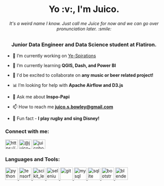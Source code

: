 <h1 align="center">Yo :v:, I'm Juico.</h1>
<h6 align="center">It's a weird name I know. Just call me Juice for now and we can go over pronunciation later. :smile: </h6>
<h3 align="center">Junior Data Engineer and Data Science student at Flatiron.</h3>

- 🔭 I’m currently working on [Ye-Spirations](https://github.com/Juicob/ye-spirations)

- :book:  I’m currently learning **QGIS, Dash, and Power BI**

- :beers:  I'd be excited to collaborate on **any music or beer related project!**

- :bar_chart:  I’m looking for help with **Apache Airflow and D3.js**

- 💬 Ask me about **Inspo-Papi**

- 📫 How to reach me **juico.s.bowley@gmail.com**

- :rugby_football:  Fun fact - **I play rugby and sing Disney!**

<h3 align="left">Connect with me:</h3>
<p align="left">
<a href="https://linkedin.com/in/https://www.linkedin.com/in/juico-bowley/" target="blank"><img align="center" src="https://cdn.jsdelivr.net/npm/simple-icons@3.0.1/icons/linkedin.svg" alt="https://www.linkedin.com/in/juico-bowley/" height="30" width="40" /></a>
<a href="https://medium.com/@juico-bowley" target="blank"><img align="center" src="https://cdn.jsdelivr.net/npm/simple-icons@3.0.1/icons/medium.svg" alt="@juico-bowley" height="30" width="40" /></a>
<a href="https://kaggle.com/juicobowley" target="blank"><img align="center" src="https://cdn.jsdelivr.net/npm/simple-icons@3.0.1/icons/kaggle.svg" alt="juicobowley" height="30" width="40" /></a>

</p>

<h3 align="left">Languages and Tools:</h3>
<p align="left">  
  <a href="https://www.python.org" target="_blank"> <img src="https://devicons.github.io/devicon/devicon.git/icons/python/python-original.svg" alt="python" width="40" height="40"/> </a>
   <a href="https://www.tensorflow.org" target="_blank"> <img src="https://www.vectorlogo.zone/logos/tensorflow/tensorflow-icon.svg" alt="tensorflow" width="40" height="40"/> </a>
  <a href="https://scikit-learn.org/" target="_blank"> <img src="https://upload.wikimedia.org/wikipedia/commons/0/05/Scikit_learn_logo_small.svg" alt="scikit_learn" width="40" height="40"/> </a>
  <a href="https://www.selenium.dev" target="_blank"> <img src="https://raw.githubusercontent.com/detain/svg-logos/780f25886640cef088af994181646db2f6b1a3f8/svg/selenium-logo.svg" alt="selenium" width="40" height="40"/> </a> 
  <a href="https://git-scm.com/" target="_blank"> <img src="https://www.vectorlogo.zone/logos/git-scm/git-scm-icon.svg" alt="git" width="40" height="40"/> </a> 
  <a href="https://www.mysql.com/" target="_blank"> <img src="https://devicons.github.io/devicon/devicon.git/icons/mysql/mysql-original-wordmark.svg" alt="mysql" width="40" height="40"/> </a>   
  <a href="https://www.sqlite.org/" target="_blank"> <img src="https://www.vectorlogo.zone/logos/sqlite/sqlite-icon.svg" alt="sqlite" width="40" height="40"/> </a>
  <a href="https://getbootstrap.com" target="_blank"> <img src="https://devicons.github.io/devicon/devicon.git/icons/bootstrap/bootstrap-plain.svg" alt="bootstrap" width="40" height="40"/> </a>
  <a href="https://www.blender.org/" target="_blank"> <img src="https://download.blender.org/branding/community/blender_community_badge_white.svg" alt="blender" width="40" height="40"/> </a>
</p>
